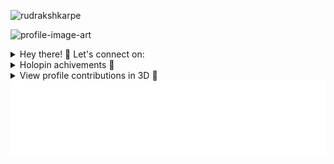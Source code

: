 <p align="left"> <img src="https://komarev.com/ghpvc/?username=rudrakshkarpe&color=blue" alt="rudrakshkarpe" /> </p> 

<!--
![GitHub Background](src/Matrix-rudraksh.gif)
-->
![profile-image-art](https://github.com/rudrakshkarpe/rudrakshkarpe/assets/78851635/4bb0c75b-a290-41b9-8130-774a4b4da660)

<details>
<summary> Hey there! 👋 Let's connect on: </summary>
 
<div align="center">
  <table>
    <tr>
      <th>Platform</th>
      <th>Address</th>
    </tr>
    <tr>
      <td>🌐 Portfolio:</td>
      <td>www.rudrakshkarpe.netlify.me</td>
    </tr>
    <tr>
      <td>📧 Mail:</td>
      <td> <a href = "mailto:rudraksh.karpe@gmail.com" >rudraksh.karpe@gmail.com</a></td>
    </tr>
    <tr>
      <td>👥 LinkedIn:</td>
      <td><a href= "https://www.linkedin.com/in/rudrakshkarpe"> linkedin.com/in/rudrakshkarpe</a></td>
    </tr>
    <tr>
      <td>🐦 Twitter:</td>
      <td><a href= "https://twitter.com/rudrakshkarpe"> twitter.com/rudrakshkarpe</a></td>
    </tr>
  </table>
</div>

</details>

<!--
[![Twitter Badge](https://img.shields.io/badge/-rudrakshkarpe-blue?style=flat-square&logo=Twitter&logoColor=white&link=https://www.linkedin.com/in/rudrakshkarpe)](https://www.twitter.com/rudrakshkarpe/)
[![Gmail Badge](https://img.shields.io/badge/-rudraksh.karpe@gmail.com-c14438?style=flat-square&logo=Gmail&logoColor=white&link=mailto:rudraksh.karpe@gmail.com)](mailto:rudraksh.karpe@gmail.com)
[![Linkedin Badge](https://img.shields.io/badge/-rudrakshkarpe-blue?style=flat-square&logo=Linkedin&logoColor=white&link=https://www.linkedin.com/in/kirtanchandak/)](https://www.linkedin.com/in/rudrakshkarpe)
-->
<details>
 <summary>Holopin achivements 💫</summary>
 
<!--Holopin-board-->
<div align="center">
    <a href="https://www.holopin.io/@rudrakshkarpe"><img height="215" src="https://holopin.io/api/user/board?user=rudrakshkarpe"></a>
</div>
 
</details>
<!--
<p align="center">
  <img src="https://streak-stats.demolab.com?user=rudrakshkarpe&theme=github-dark&hide_border=true&hide_total_contributions=true&hide_longest_streak=true)](https://git.io/streak-stats" alt="Rudraksh's Github Stats">
</p>
-->

<details>
<summary>View profile contributions in 3D 👀</summary>

 <!-- profile 3d contributor view -->
<img height="600" src="/profile-3d-contrib/profile-night-rainbow.svg" />
</details>

<img height="120" alt="Thanks for visiting me" width="100%" src="https://github.com/rudrakshkarpe/rudrakshkarpe/blob/master/src/message.svg" />
